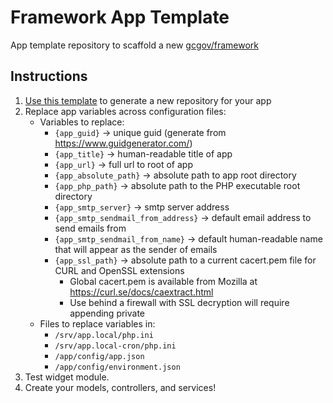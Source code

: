 # Framework App Template

App template repository to scaffold a new [gcgov/framework](https://github.com/gcgov/framework)

## Instructions

1. [Use this template](https://github.com/gcgov/framework-app-template/generate) to generate a new repository for your
   app
2. Replace app variables across configuration files:
    - Variables to replace:
        - `{app_guid}` -> unique guid (generate from https://www.guidgenerator.com/)
        - `{app_title}` -> human-readable title of app
        - `{app_url}` -> full url to root of app
        - `{app_absolute_path}` -> absolute path to app root directory
        - `{app_php_path}` -> absolute path to the PHP executable root directory
        - `{app_smtp_server}` -> smtp server address
        - `{app_smtp_sendmail_from_address}` -> default email address to send emails from
        - `{app_smtp_sendmail_from_name}` -> default human-readable name that will appear as the sender of emails
        - `{app_ssl_path}` -> absolute path to a current cacert.pem file for CURL and OpenSSL extensions
            - Global cacert.pem is available from Mozilla at https://curl.se/docs/caextract.html
            - Use behind a firewall with SSL decryption will require appending private
    - Files to replace variables in:
        - `/srv/app.local/php.ini`
        - `/srv/app.local-cron/php.ini`
        - `/app/config/app.json`
        - `/app/config/environment.json`
3. Test widget module.
4. Create your models, controllers, and services!